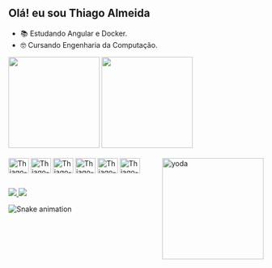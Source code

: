 ## Olá! eu sou Thiago Almeida

- 📚 Estudando Angular e Docker.
- 🤓 Cursando Engenharia da Computação.

<div>
  <img height="180em" src="https://github-readme-stats.vercel.app/api?username=Thiagonuke&theme=cobalt&show_icons=true&include_all_commits=true&count_private=true"/>
  <img height="180em" src="https://github-readme-stats.vercel.app/api/top-langs/?username=Thiagonuke&layout=compact&langs_count=16&theme=cobalt"/>
</div>

<div style="display: inline_block"><br>
  <img align="center" alt="Thiago-Python" height="30" width="40" src="https://cdn.jsdelivr.net/gh/devicons/devicon/icons/csharp/csharp-original.svg"/>
  <img align="center" alt="Thiago-Js" height="30" width="40" src="https://cdn.jsdelivr.net/gh/devicons/devicon/icons/javascript/javascript-original.svg"/>
  <img align="center" alt="Thiago-C++" height="30" width="40" src="https://cdn.jsdelivr.net/gh/devicons/devicon/icons/dotnetcore/dotnetcore-original.svg"/>
  <img align="center" alt="Thiago-CSS3" height="30" width="40" src="https://cdn.jsdelivr.net/gh/devicons/devicon/icons/css3/css3-original.svg"/>
  <img align="center" alt="Thiago-ReactJs" height="30" width="40" src="https://cdn.jsdelivr.net/gh/devicons/devicon/icons/typescript/typescript-original.svg"/>
  <img align="center" alt="Thiago-Azure" height="30" width="40" src="https://cdn.jsdelivr.net/gh/devicons/devicon/icons/azure/azure-original.svg"/>
  <img align="right" alt="yoda" width="200px" heigth="150px" src="https://64.media.tumblr.com/c0d8be3a1d2bfd58a1eb6c91baa5747b/5321eccd302337fc-fc/s400x600/f5ceaa1e1f5a5f705142e087ed9369c0eff52c63.gifv"/>
</div>

##

<div>
  <a href="https://www.instagram.com/th1ag0nuke/" target"_blank"> <img src="https://img.shields.io/badge/Instagram-E4405F?style=for-the-badge&logo=instagram&logoColor=white" target"_blank"> </a>
    <a href="mailto:mthiago299@gmail.com" target"_blank"> <img src="https://img.shields.io/badge/Gmail-D14836?style=for-the-badge&logo=gmail&logoColor=white" target"_blank"> </a>
  
![Snake animation](https://github.com/thiagonuke/thiagonuke/blob/output/github-contribution-grid-snake.svg)
</div>

